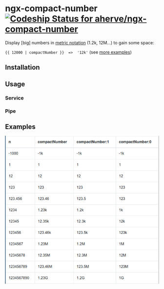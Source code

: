 # ngx-compact-number [ ![Codeship Status for aherve/ngx-compact-number](https://app.codeship.com/projects/5cc2c320-47d9-0136-2ccc-028351a347c0/status?branch=master)](https://app.codeship.com/projects/292340)

Display [big] numbers in [metric notation](https://en.wikipedia.org/wiki/Metric_prefix) (1.2k, 12M...) to gain some space:

`{{ 12000 | compactNumber }}  =>  '12k'` (see [more examples](#Examples))

## Installation

## Usage

### Service

### Pipe

## Examples

![demo as image](./src/assets/example.png)
